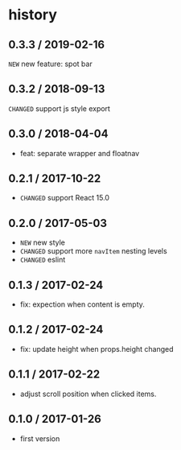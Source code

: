 # history

## 0.3.3 / 2019-02-16

`NEW` new feature: spot bar

## 0.3.2 / 2018-09-13

`CHANGED` support js style export

## 0.3.0 / 2018-04-04
* feat: separate wrapper and floatnav

## 0.2.1 / 2017-10-22
* `CHANGED` support React 15.0

## 0.2.0 / 2017-05-03
* `NEW` new style
* `CHANGED` support more `navItem` nesting levels
* `CHANGED` eslint

## 0.1.3 / 2017-02-24
* fix: expection when content is empty.

## 0.1.2 / 2017-02-24
* fix: update height when props.height changed

## 0.1.1 / 2017-02-22
* adjust scroll position when clicked items.

## 0.1.0 / 2017-01-26
* first version
